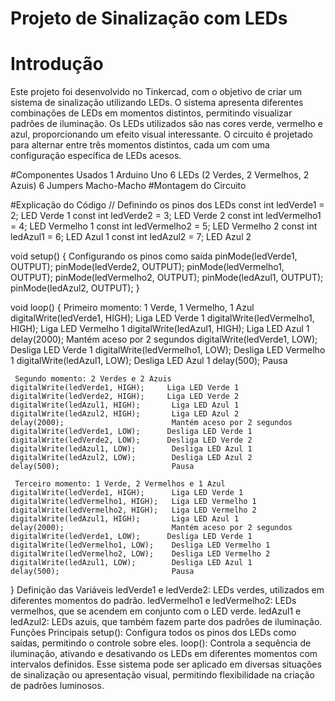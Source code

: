 
# Projeto de Sinalização com LEDs

# Introdução
Este projeto foi desenvolvido no Tinkercad, com o objetivo de criar um sistema de sinalização utilizando LEDs.
O sistema apresenta diferentes combinações de LEDs em momentos distintos, permitindo visualizar padrões de iluminação.
Os LEDs utilizados são nas cores verde, vermelho e azul, proporcionando um efeito visual interessante. O circuito
é projetado para alternar entre três momentos distintos, cada um com uma configuração específica de LEDs acesos.

#Componentes Usados
1 Arduino Uno
6 LEDs (2 Verdes, 2 Vermelhos, 2 Azuis)
6 Jumpers Macho-Macho
#Montagem do Circuito

#Explicação do Código
// Definindo os pinos dos LEDs
const int ledVerde1 = 2;    LED Verde 1
const int ledVerde2 = 3;    LED Verde 2
const int ledVermelho1 = 4; LED Vermelho 1
const int ledVermelho2 = 5; LED Vermelho 2
const int ledAzul1 = 6;     LED Azul 1
const int ledAzul2 = 7;     LED Azul 2

void setup() {
    Configurando os pinos como saída
    pinMode(ledVerde1, OUTPUT);
    pinMode(ledVerde2, OUTPUT);
    pinMode(ledVermelho1, OUTPUT);
    pinMode(ledVermelho2, OUTPUT);
    pinMode(ledAzul1, OUTPUT);
    pinMode(ledAzul2, OUTPUT);
}

void loop() {
     Primeiro momento: 1 Verde, 1 Vermelho, 1 Azul
    digitalWrite(ledVerde1, HIGH);     Liga LED Verde 1
    digitalWrite(ledVermelho1, HIGH);   Liga LED Vermelho 1
    digitalWrite(ledAzul1, HIGH);       Liga LED Azul 1
    delay(2000);                        Mantém aceso por 2 segundos
    digitalWrite(ledVerde1, LOW);      Desliga LED Verde 1
    digitalWrite(ledVermelho1, LOW);    Desliga LED Vermelho 1
    digitalWrite(ledAzul1, LOW);        Desliga LED Azul 1
    delay(500);                         Pausa

     Segundo momento: 2 Verdes e 2 Azuis
    digitalWrite(ledVerde1, HIGH);     Liga LED Verde 1
    digitalWrite(ledVerde2, HIGH);     Liga LED Verde 2
    digitalWrite(ledAzul1, HIGH);       Liga LED Azul 1
    digitalWrite(ledAzul2, HIGH);       Liga LED Azul 2
    delay(2000);                        Mantém aceso por 2 segundos
    digitalWrite(ledVerde1, LOW);      Desliga LED Verde 1
    digitalWrite(ledVerde2, LOW);      Desliga LED Verde 2
    digitalWrite(ledAzul1, LOW);        Desliga LED Azul 1
    digitalWrite(ledAzul2, LOW);        Desliga LED Azul 2
    delay(500);                         Pausa

     Terceiro momento: 1 Verde, 2 Vermelhos e 1 Azul
    digitalWrite(ledVerde1, HIGH);      Liga LED Verde 1
    digitalWrite(ledVermelho1, HIGH);   Liga LED Vermelho 1
    digitalWrite(ledVermelho2, HIGH);   Liga LED Vermelho 2
    digitalWrite(ledAzul1, HIGH);       Liga LED Azul 1
    delay(2000);                        Mantém aceso por 2 segundos
    digitalWrite(ledVerde1, LOW);      Desliga LED Verde 1
    digitalWrite(ledVermelho1, LOW);    Desliga LED Vermelho 1
    digitalWrite(ledVermelho2, LOW);    Desliga LED Vermelho 2
    digitalWrite(ledAzul1, LOW);        Desliga LED Azul 1
    delay(500);                         Pausa
}
Definição das Variáveis
ledVerde1 e ledVerde2: LEDs verdes, utilizados em diferentes momentos do padrão.
ledVermelho1 e ledVermelho2: LEDs vermelhos, que se acendem em conjunto com o LED verde.
ledAzul1 e ledAzul2: LEDs azuis, que também fazem parte dos padrões de iluminação.
Funções Principais
setup(): Configura todos os pinos dos LEDs como saídas, permitindo o controle sobre eles.
loop(): Controla a sequência de iluminação, ativando e desativando os LEDs em diferentes momentos com intervalos definidos.
Esse sistema pode ser aplicado em diversas situações de sinalização ou apresentação visual, permitindo flexibilidade na criação de padrões luminosos.



